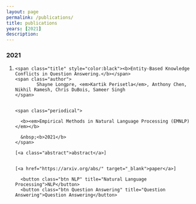 ```yaml
---
layout: page
permalink: /publications/
title: publications
years: [2021]
description:
---
```


<article class="post-content publications clearfix">
    <h3 class="year">2021</h3>
    <ol class="bibliography"><li>
        <div id="wang2021grounding">
  
    <span class="title" style="color:black"><b>Entity-Based Knowledge Conflicts in Question Answering.</b></span>
    <span class="author">
            Shayne Longpre, <em>Kartik Perisetla</em>, Anthony Chen, Nikhil Ramesh, Chris DuBois, Sameer Singh
    </span>

    
    <span class="periodical">
    
      <b><em>Empirical Methods in Natural Language Processing (EMNLP)</em></b>
    
      &nbsp;<b>2021</b>
    </span>
  <span class="links">
  
    [<a class="abstract">abstract</a>]
  
  
    [<a href="https://arxiv.org/abs/" target="_blank">paper</a>]
  </span>

      <button class="btn NLP" title="Natural Language Processing">NLP</button>
      <button class="btn Question Answering" title="Question Answering">Question Answering</button>

</div>
    </li>
    </ol>
</article>